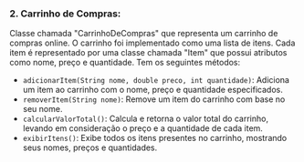 ### 2. Carrinho de Compras:

<p>Classe chamada "CarrinhoDeCompras" que representa um carrinho de compras online. O carrinho foi implementado como uma lista de itens. Cada item é representado por uma classe chamada "Item" que possui atributos como nome, preço e quantidade. Tem os seguintes métodos:

- `adicionarItem(String nome, double preco, int quantidade)`: Adiciona um item ao carrinho com o nome, preço e quantidade especificados.
- `removerItem(String nome)`: Remove um item do carrinho com base no seu nome.
- `calcularValorTotal()`: Calcula e retorna o valor total do carrinho, levando em consideração o preço e a quantidade de cada item.
- `exibirItens()`: Exibe todos os itens presentes no carrinho, mostrando seus nomes, preços e quantidades.
</p>

